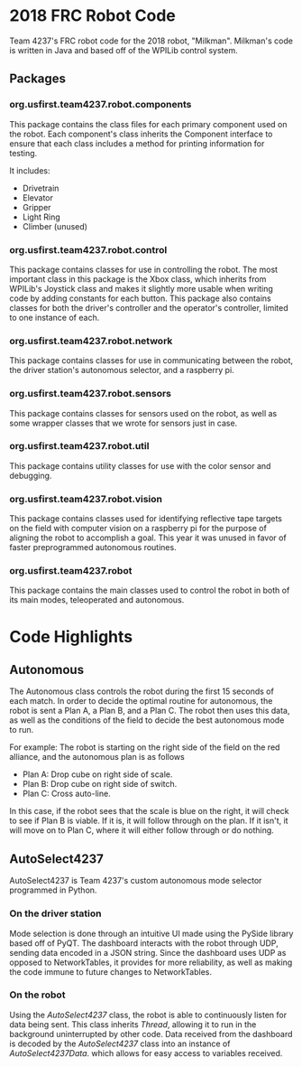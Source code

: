 # 2018 FRC Robot Code
Team 4237's FRC robot code for the 2018 robot, "Milkman". Milkman's code is written in Java and based off of the WPILib control system.

## Packages
### org.usfirst.team4237.robot.components

This package contains the class files for each primary component used on the robot.
Each component's class inherits the Component interface to ensure that each class includes a method for printing information for testing.

It includes:
* Drivetrain
* Elevator
* Gripper
* Light Ring
* Climber (unused)

### org.usfirst.team4237.robot.control

This package contains classes for use in controlling the robot.
The most important class in this package is the Xbox class,
which inherits from WPILib's Joystick class and makes it slightly more usable
when writing code by adding constants for each button.
This package also contains classes for both the driver's controller
and the operator's controller, limited to one instance of each.

### org.usfirst.team4237.robot.network
This package contains classes for use in communicating between the robot,
the driver station's autonomous selector, and a raspberry pi.

### org.usfirst.team4237.robot.sensors
This package contains classes for sensors used on the robot,
as well as some wrapper classes that we wrote for sensors just in case.

### org.usfirst.team4237.robot.util
This package contains utility classes for use with the color sensor and debugging.

### org.usfirst.team4237.robot.vision
This package contains classes used for identifying reflective tape targets on the field
with computer vision on a raspberry pi for the purpose of aligning the robot to accomplish a goal.
This year it was unused in favor of faster preprogrammed autonomous routines.

### org.usfirst.team4237.robot
This package contains the main classes used to control the robot in both of its main modes, teleoperated and autonomous.

# Code Highlights

## Autonomous
The Autonomous class controls the robot during the first 15 seconds of each match.
In order to decide the optimal routine for autonomous, the robot is sent a Plan A, a Plan B, and a Plan C.
The robot then uses this data, as well as the conditions of the field to decide the best autonomous mode to run.

For example: The robot is starting on the right side of the field on the red alliance, and the autonomous plan is as follows
 * Plan A: Drop cube on right side of scale.
 * Plan B: Drop cube on right side of switch.
 * Plan C: Cross auto-line.

In this case, if the robot sees that the scale is blue on the right, it will check to see if Plan B is viable.
If it is, it will follow through on the plan. If it isn't, it will move on to Plan C, where it will either follow through or do nothing.

## AutoSelect4237

AutoSelect4237 is Team 4237's custom autonomous mode selector programmed in Python.

### On the driver station

Mode selection is done through an intuitive UI made using the PySide library based off of PyQT.
The dashboard interacts with the robot through UDP, sending data encoded in a JSON string.
Since the dashboard uses UDP as opposed to NetworkTables, it provides for more reliability,
as well as making the code immune to future changes to NetworkTables.

### On the robot

Using the _AutoSelect4237_ class, the robot is able to continuously listen for data being sent.
This class inherits _Thread_, allowing it to run in the background uninterrupted by other code.
Data received from the dashboard is decoded by the _AutoSelect4237_ class into an instance of _AutoSelect4237Data_.
which allows for easy access to variables received.
